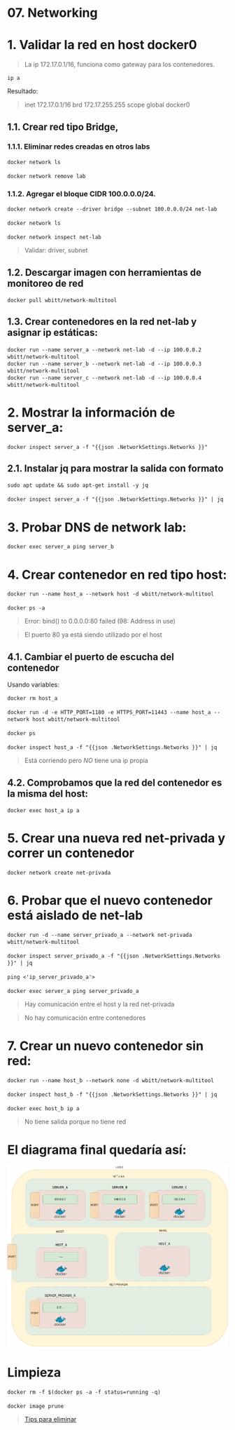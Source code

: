 # 07. Networking <!-- omit in TOC -->

# 1. Validar la red en host docker0

> La ip 172.17.0.1/16, funciona como gateway para los contenedores.

```vim
ip a
```
Resultado:
> inet 172.17.0.1/16 brd 172.17.255.255 scope global docker0



## 1.1. Crear red tipo Bridge,

### 1.1.1. Eliminar redes creadas en otros labs
```vim
docker network ls

docker network remove lab
```
### 1.1.2. Agregar el bloque CIDR 100.0.0.0/24.

```vim
docker network create --driver bridge --subnet 100.0.0.0/24 net-lab

docker network ls

docker network inspect net-lab
```

> Validar: driver, subnet


## 1.2. Descargar imagen con herramientas de monitoreo de red
```vim
docker pull wbitt/network-multitool
```

## 1.3. Crear contenedores en la red net-lab y asignar ip estáticas:
```vim
docker run --name server_a --network net-lab -d --ip 100.0.0.2 wbitt/network-multitool
docker run --name server_b --network net-lab -d --ip 100.0.0.3 wbitt/network-multitool
docker run --name server_c --network net-lab -d --ip 100.0.0.4 wbitt/network-multitool
```

# 2. Mostrar la información de server_a:
```vim
docker inspect server_a -f "{{json .NetworkSettings.Networks }}"
```

## 2.1. Instalar jq para mostrar la salida con formato
```vim
sudo apt update && sudo apt-get install -y jq

docker inspect server_a -f "{{json .NetworkSettings.Networks }}" | jq
```

# 3. Probar DNS de network lab:
```vim
docker exec server_a ping server_b
```

# 4. Crear contenedor en red tipo host:
```vim
docker run --name host_a --network host -d wbitt/network-multitool

docker ps -a
```
> Error: bind() to 0.0.0.0:80 failed (98: Address in use)

> El puerto 80 ya está siendo utilizado por el host

## 4.1. Cambiar el puerto de escucha del contenedor

Usando variables:
```vim
docker rm host_a

docker run -d -e HTTP_PORT=1180 -e HTTPS_PORT=11443 --name host_a --network host wbitt/network-multitool

docker ps

docker inspect host_a -f "{{json .NetworkSettings.Networks }}" | jq
```
> Está corriendo pero *NO* tiene una ip propia

## 4.2. Comprobamos que la red del contenedor es la misma del host:

```vim
docker exec host_a ip a
```

# 5. Crear una nueva red net-privada y correr un contenedor

```vim
docker network create net-privada
```

# 6. Probar que el nuevo contenedor está aislado de net-lab
```vim
docker run -d --name server_privado_a --network net-privada wbitt/network-multitool

docker inspect server_privado_a -f "{{json .NetworkSettings.Networks }}" | jq

ping <'ip_server_privado_a'>

docker exec server_a ping server_privado_a
```

> Hay comunicación entre el host y la red net-privada

> No hay comunicación entre contenedores

# 7. Crear un nuevo contenedor sin red:
```vim
docker run --name host_b --network none -d wbitt/network-multitool

docker inspect host_b -f "{{json .NetworkSettings.Networks }}" | jq

docker exec host_b ip a
```
> No tiene salida porque no tiene red

# El diagrama final quedaría así:

![docker](./static/assets/img/network.png)

# Limpieza
```vim
docker rm -f $(docker ps -a -f status=running -q)

docker image prune
```
> [Tips para eliminar](https://www.digitalocean.com/community/tutorials/how-to-remove-docker-images-containers-and-volumes)

